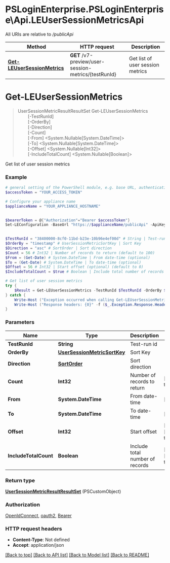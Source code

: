# PSLoginEnterprise.PSLoginEnterprise\Api.LEUserSessionMetricsApi

All URIs are relative to */publicApi*

Method | HTTP request | Description
------------- | ------------- | -------------
[**Get-LEUserSessionMetrics**](LEUserSessionMetricsApi.md#Get-LEUserSessionMetrics) | **GET** /v7-preview/user-session-metrics/{testRunId} | Get list of user session metrics


<a id="Get-LEUserSessionMetrics"></a>
# **Get-LEUserSessionMetrics**
> UserSessionMetricResultResultSet Get-LEUserSessionMetrics<br>
> &nbsp;&nbsp;&nbsp;&nbsp;&nbsp;&nbsp;&nbsp;&nbsp;[-TestRunId] <String><br>
> &nbsp;&nbsp;&nbsp;&nbsp;&nbsp;&nbsp;&nbsp;&nbsp;[-OrderBy] <PSCustomObject><br>
> &nbsp;&nbsp;&nbsp;&nbsp;&nbsp;&nbsp;&nbsp;&nbsp;[-Direction] <PSCustomObject><br>
> &nbsp;&nbsp;&nbsp;&nbsp;&nbsp;&nbsp;&nbsp;&nbsp;[-Count] <Int32><br>
> &nbsp;&nbsp;&nbsp;&nbsp;&nbsp;&nbsp;&nbsp;&nbsp;[-From] <System.Nullable[System.DateTime]><br>
> &nbsp;&nbsp;&nbsp;&nbsp;&nbsp;&nbsp;&nbsp;&nbsp;[-To] <System.Nullable[System.DateTime]><br>
> &nbsp;&nbsp;&nbsp;&nbsp;&nbsp;&nbsp;&nbsp;&nbsp;[-Offset] <System.Nullable[Int32]><br>
> &nbsp;&nbsp;&nbsp;&nbsp;&nbsp;&nbsp;&nbsp;&nbsp;[-IncludeTotalCount] <System.Nullable[Boolean]><br>

Get list of user session metrics

### Example
```powershell
# general setting of the PowerShell module, e.g. base URL, authentication, etc
$accessToken = "YOUR_ACCESS_TOKEN"

# Configure your appliance name
$applianceName = "YOUR_APPLIANCE_HOSTNAME"

 
$bearerToken = @{"Authorization"="Bearer $accessToken"}
Set-LEConfiguration -BaseUrl "https://$applianceName/publicApi" -ApiKey $bearerToken
 

$TestRunId = "38400000-8cf0-11bd-b23e-10b96e4ef00d" # String | Test-run id
$OrderBy = "timestamp" # UserSessionMetricSortKey | Sort Key
$Direction = "asc" # SortOrder | Sort direction
$Count = 56 # Int32 | Number of records to return (default to 100)
$From = (Get-Date) # System.DateTime | From date-time (optional)
$To = (Get-Date) # System.DateTime | To date-time (optional)
$Offset = 56 # Int32 | Start offset (optional) (default to 0)
$IncludeTotalCount = $true # Boolean | Include total number of records (optional) (default to $false)

# Get list of user session metrics
try {
    $Result = Get-LEUserSessionMetrics -TestRunId $TestRunId -OrderBy $OrderBy -Direction $Direction -Count $Count -From $From -To $To -Offset $Offset -IncludeTotalCount $IncludeTotalCount
} catch {
    Write-Host ("Exception occurred when calling Get-LEUserSessionMetrics: {0}" -f ($_.ErrorDetails | ConvertFrom-Json))
    Write-Host ("Response headers: {0}" -f ($_.Exception.Response.Headers | ConvertTo-Json))
}
```

### Parameters

Name | Type | Description  | Notes
------------- | ------------- | ------------- | -------------
 **TestRunId** | **String**| Test-run id | 
 **OrderBy** | [**UserSessionMetricSortKey**](UserSessionMetricSortKey.md)| Sort Key | 
 **Direction** | [**SortOrder**](SortOrder.md)| Sort direction | 
 **Count** | **Int32**| Number of records to return | [default to 100]
 **From** | **System.DateTime**| From date-time | [optional] 
 **To** | **System.DateTime**| To date-time | [optional] 
 **Offset** | **Int32**| Start offset | [optional] [default to 0]
 **IncludeTotalCount** | **Boolean**| Include total number of records | [optional] [default to $false]

### Return type

[**UserSessionMetricResultResultSet**](UserSessionMetricResultResultSet.md) (PSCustomObject)

### Authorization

[OpenIdConnect](../README.md#OpenIdConnect), [oauth2](../README.md#oauth2), [Bearer](../README.md#Bearer)

### HTTP request headers

 - **Content-Type**: Not defined
 - **Accept**: application/json

[[Back to top]](#) [[Back to API list]](../README.md#documentation-for-api-endpoints) [[Back to Model list]](../README.md#documentation-for-models) [[Back to README]](../README.md)


